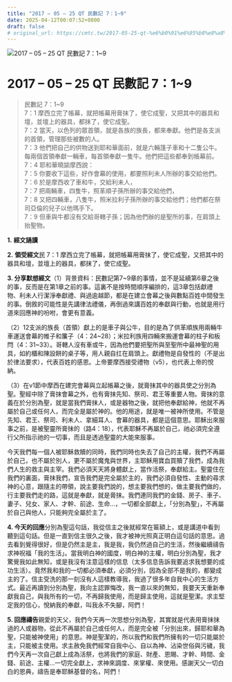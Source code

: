 ```yaml
---
title: "2017 – 05 – 25 QT 民數記 7：1~9"
date: 2025-04-12T00:07:52+0800
draft: false
# original_url: https://cmtc.tw/2017-05-25-qt-%e6%b0%91%e6%95%b8%e8%a8%98-7%ef%bc%9a19
---
```


![2017 – 05 – 25 QT  民數記 7：1~9](/images/qt.jpg   "2017 – 05 – 25 QT  民數記 7：1~9")

# 2017 – 05 – 25 QT 民數記 7：1~9

> 民數記 7：1~9  
> 7：1 摩西立完了帳幕，就把帳幕用膏抹了，使它成聖，又把其中的器具和壇，並壇上的器具，都抹了，使它成聖。  
> 7：2 當天，以色列的眾首領，就是各族的族長，都來奉獻。他們是各支派的首領，管理那些被數的人。  
> 7：3 他們把自己的供物送到耶和華面前，就是六輛篷子車和十二隻公牛。每兩個首領奉獻一輛車，每首領奉獻一隻牛。他們把這些都奉到帳幕前。  
> 7：4 耶和華曉諭摩西說：  
> 7：5 你要收下這些，好作會幕的使用，都要照利未人所辦的事交給他們。  
> 7：6 於是摩西收了車和牛，交給利未人，  
> 7：7 把兩輛車，四隻牛，照革順子孫所辦的事交給他們，  
> 7：8 又把四輛車，八隻牛，照米拉利子孫所辦的事交給他們；他們都在祭司亞倫的兒子以他瑪手下。  
> 7：9 但車與牛都沒有交給哥轄子孫；因為他們辦的是聖所的事，在肩頭上抬聖物。

**1.** **經文誦讀**

**2.** **領受經文**民 7：1 摩西立完了帳幕，就把帳幕用膏抹了，使它成聖，又把其中的器具和壇，並壇上的器具，都抹了，使它成聖。

**3. 分享默想經文**（1）背景資料：民數記第7~9章的事情，並不是延續第6章之後的事，反而是在第1章之前的事。這裏不是按時間順序編排的，這3章包括獻禮物、利未人行潔淨奉獻禮、與過逾越節，都是在建立會幕之後與數點百姓中間發生的事。倒敘的可能性是先講律法禮儀，再倒過來講百姓的奉獻與行動，也就是用行道來回應神的吩咐，會更有意義。

（2）12支派的族長（首領）獻上的是車子與公牛，目的是為了供革順族用兩輛牛車運送會幕的帷子和簾子（4：24~28）；米拉利族用四輛來搬運會幕的柱子和板閂（4：31~33）。哥轄人沒有車或牛，因為他們要把聖所與至聖所中最神聖的用具，如約櫃和陳設餅的桌子等，用人親自扛在肩頭上。獻禮物是自發性的（不是出於律法要求），代表百姓的感恩。上帝要摩西接受禮物（v5），也代表上帝的悅納。

（3）在v1節中摩西在建完會幕與立起帳幕之後，就膏抹其中的器具使之分別為聖。聖經中除了膏抹會幕之外，也有膏抹先知、祭司、君王等重要人物。膏抹的意義在於分別為聖，就是當我們膏抹人，或是器物之後，就把他奉獻給神，他就不再屬於自己或任何人，而完全是屬於神的。他的用途，就是唯一被神所使用。不管是先知、君王、祭司、利未人、拿細耳人、會幕的器具，都是這個意思。耶穌出來服事之前，是被聖靈所膏抹的（路4：18），代表耶穌不再屬於自己，祂必須完全遵行父所指示祂的一切事，而且是透過聖靈的大能來服事。

今天我們每一個人被耶穌救贖的同時，我們同時也失去了自己的主權，我們不再屬於自己，也不屬於別人，更不屬於魔鬼與世界，主耶穌用寶血買贖了我們，成為我們人生的救主與主宰。我們必須天天將身體獻上，當作活祭，奉獻給主。聖靈住在我們的裏面，膏抹我們，宣告我們是完全屬於主的，我們必須自發性、主動的尋求神的心意，跟隨主的帶領，說主要我們說的，想主要我們想的，做主要我們做的，行主要我們走的路，這就是奉獻，就是膏抹。我們連同我們的金錢、房子、車子、妻子、兒女、家人、才幹、前途、生命…，一切都全部獻上，「分別為聖」，不再屬於自己與他人，只能夠完全屬於主了。

**4. 今天的回應**分別為聖這句話，我從信主之後就經常在匾額上，或是講道中看到聽到這句話。但是一直到信主很久之後，我才被神光照真正明白這句話的意思。過去看到覺得很好，但是仍然主是主，我是我，我仍然過自己的生活，然後繼續禱告求神祝福「我的生活」。當我明白神的國度，明白神的主權，明白分別為聖，我才驚覺我如此無知，或是我沒有注意這樣的信息（太多信息告訴我要追求我想要的成功生活）。竟然我和我的一切都必須奉獻，必須分別，因為全部不是我的，都變成主的了。信主受洗的那一刻沒有人這樣教導我，我過了很多年自我中心的生活方式。最近再讀到分別為聖，我向主認罪悔改，我一直以來的無知，我要天天重新奉獻我自己，與我所有的一切，不再歸我使用，而是歸主使用，這就是聖潔。求主堅定我的信心，悅納我的奉獻，叫我永不失腳，阿們！

**5. 回應禱告**親愛的天父，我們今天再一次思想分別為聖，其實就是代表用膏抹抹過的人或器物，從此不再屬於自己或任何人，而是完全被「分別出來，歸耶和華為聖，只能被神使用」的意思。神是聖潔的，所以我們和我們所擁有的一切只能屬於主，只能被主使用。求主赦免我們經常自我中心、自以為神、沾染世俗與污穢，我們今天再一次自己獻上成為活祭，也將我們的家庭、財產、恩賜、才幹、時間、金錢、前途、主權…一切完全獻上，求神來調度、來掌權、來使用。感謝天父一切白白的恩典，禱告是奉耶穌基督的名，阿們！
